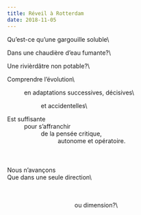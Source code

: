 ```yaml
---
title: Réveil à Rotterdam
date: 2018-11-05
---
```

Qu’est-ce qu’une gargouille soluble\

Dans une chaudière d’eau fumante?\

Une rivièrdâtre	non potable?\

Comprendre l’évolution\

&nbsp;&nbsp;&nbsp;&nbsp;&nbsp;&nbsp;&nbsp;&nbsp;&nbsp;&nbsp;en adaptations successives, décisives\

&nbsp;&nbsp;&nbsp;&nbsp;&nbsp;&nbsp;&nbsp;&nbsp;&nbsp;&nbsp;&nbsp;&nbsp;&nbsp;&nbsp;&nbsp;&nbsp;&nbsp;&nbsp;&nbsp;&nbsp;et accidentelles\

Est suffisante\
&nbsp;&nbsp;&nbsp;&nbsp;&nbsp;&nbsp;&nbsp;&nbsp;&nbsp;&nbsp;pour s’affranchir\
&nbsp;&nbsp;&nbsp;&nbsp;&nbsp;&nbsp;&nbsp;&nbsp;&nbsp;&nbsp;&nbsp;&nbsp;&nbsp;&nbsp;&nbsp;&nbsp;&nbsp;&nbsp;&nbsp;&nbsp;de la pensée critique,\
&nbsp;&nbsp;&nbsp;&nbsp;&nbsp;&nbsp;&nbsp;&nbsp;&nbsp;&nbsp;&nbsp;&nbsp;&nbsp;&nbsp;&nbsp;&nbsp;&nbsp;&nbsp;&nbsp;&nbsp;&nbsp;&nbsp;&nbsp;&nbsp;&nbsp;&nbsp;&nbsp;&nbsp;&nbsp;&nbsp;autonome et opératoire.\
\
\
\
Nous n’avançons\
Que dans une seule direction\

\
\
&nbsp;&nbsp;&nbsp;&nbsp;&nbsp;&nbsp;&nbsp;&nbsp;&nbsp;&nbsp;&nbsp;&nbsp;&nbsp;&nbsp;&nbsp;&nbsp;&nbsp;&nbsp;&nbsp;&nbsp;&nbsp;&nbsp;&nbsp;&nbsp;&nbsp;&nbsp;&nbsp;&nbsp;&nbsp;&nbsp;&nbsp;&nbsp;&nbsp;&nbsp;&nbsp;&nbsp;&nbsp;&nbsp;&nbsp;&nbsp;ou dimension?\
